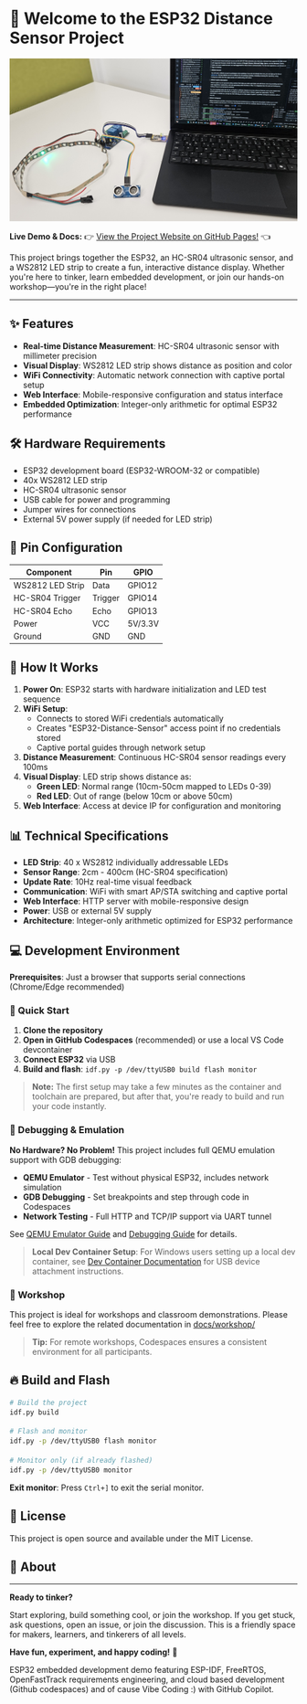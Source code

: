 
# 🎉 Welcome to the ESP32 Distance Sensor Project

[![Project Demo](docs/assets/images/setup.jpg)](https://enthali.github.io/esp32-distance/)

**Live Demo & Docs:** 👉 [View the Project Website on GitHub Pages!](https://enthali.github.io/esp32-distance/) 👈

This project brings together the ESP32, an HC-SR04 ultrasonic sensor, and a WS2812 LED strip to create a fun, interactive distance display. Whether you're here to tinker, learn embedded development, or join our hands-on workshop—you're in the right place!

---

## ✨ Features

- **Real-time Distance Measurement**: HC-SR04 ultrasonic sensor with millimeter precision
- **Visual Display**: WS2812 LED strip shows distance as position and color
- **WiFi Connectivity**: Automatic network connection with captive portal setup
- **Web Interface**: Mobile-responsive configuration and status interface
- **Embedded Optimization**: Integer-only arithmetic for optimal ESP32 performance

## 🛠️ Hardware Requirements

- ESP32 development board (ESP32-WROOM-32 or compatible)
- 40x WS2812 LED strip
- HC-SR04 ultrasonic sensor
- USB cable for power and programming
- Jumper wires for connections
- External 5V power supply (if needed for LED strip)

## 📌 Pin Configuration

| Component | Pin | GPIO |
|-----------|-----|------|
| WS2812 LED Strip | Data | GPIO12 |
| HC-SR04 Trigger | Trigger | GPIO14 |
| HC-SR04 Echo | Echo | GPIO13 |
| Power | VCC | 5V/3.3V |
| Ground | GND | GND |

## 🚦 How It Works

1. **Power On**: ESP32 starts with hardware initialization and LED test sequence
2. **WiFi Setup**:
   - Connects to stored WiFi credentials automatically
   - Creates "ESP32-Distance-Sensor" access point if no credentials stored
   - Captive portal guides through network setup
3. **Distance Measurement**: Continuous HC-SR04 sensor readings every 100ms
4. **Visual Display**: LED strip shows distance as:
   - **Green LED**: Normal range (10cm-50cm mapped to LEDs 0-39)
   - **Red LED**: Out of range (below 10cm or above 50cm)
5. **Web Interface**: Access at device IP for configuration and monitoring

## 📊 Technical Specifications

- **LED Strip**: 40 x WS2812 individually addressable LEDs
- **Sensor Range**: 2cm - 400cm (HC-SR04 specification)  
- **Update Rate**: 10Hz real-time visual feedback
- **Communication**: WiFi with smart AP/STA switching and captive portal
- **Web Interface**: HTTP server with mobile-responsive design
- **Power**: USB or external 5V supply
- **Architecture**: Integer-only arithmetic optimized for ESP32 performance

## 💻 Development Environment

**Prerequisites**: Just a browser that supports serial connections (Chrome/Edge recommended)

### 🚀 Quick Start

1. **Clone the repository**
2. **Open in GitHub Codespaces** (recommended) or use a local VS Code devcontainer
3. **Connect ESP32** via USB
4. **Build and flash**: `idf.py -p /dev/ttyUSB0 build flash monitor`

> **Note:** The first setup may take a few minutes as the container and toolchain are prepared, but after that, you're ready to build and run your code instantly.

### 🐛 Debugging & Emulation

**No Hardware? No Problem!** This project includes full QEMU emulation support with GDB debugging:

- **QEMU Emulator** - Test without physical ESP32, includes network simulation
- **GDB Debugging** - Set breakpoints and step through code in Codespaces
- **Network Testing** - Full HTTP and TCP/IP support via UART tunnel

See [QEMU Emulator Guide](docs/development/qemu-emulator.md) and [Debugging Guide](docs/development/debugging.md) for details.

> **Local Dev Container Setup**: For Windows users setting up a local dev container, see [Dev Container Documentation](docs/development/devcontainer.md) for USB device attachment instructions.

### 🏫 Workshop

This project is ideal for workshops and classroom demonstrations. Please feel free to explore the related documentation in [docs/workshop/](docs/workshop/)

> **Tip:** For remote workshops, Codespaces ensures a consistent environment for all participants.

## 🔥 Build and Flash

```bash
# Build the project
idf.py build

# Flash and monitor
idf.py -p /dev/ttyUSB0 flash monitor

# Monitor only (if already flashed)
idf.py -p /dev/ttyUSB0 monitor
```

**Exit monitor**: Press `Ctrl+]` to exit the serial monitor.

## 📄 License

This project is open source and available under the MIT License.

## 🤖 About

---

**Ready to tinker?**

Start exploring, build something cool, or join the workshop. If you get stuck, ask questions, open an issue, or join the discussion. This is a friendly space for makers, learners, and tinkerers of all levels.

**Have fun, experiment, and happy coding!** 🎉

ESP32 embedded development demo featuring ESP-IDF, FreeRTOS, OpenFastTrack requirements engineering, and cloud based development (Github codespaces) and of cause Vibe Coding :) with GitHub Copilot.
